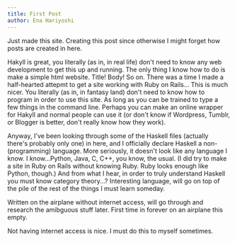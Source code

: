 ```yaml
---
title: First Post
author: Ena Hariyoshi
---
```


Just made this site. Creating this post since otherwise I might forget how posts are created in here.

Hakyll is great, you literally (as in, in real life) don't need to know any web development to get this up and running. The only thing I know how to do is make a simple html website. Title! Body! So on. There was a time I made a half-hearted attepmt to get a site working with Ruby on Rails... This is much nicer. You literally (as in, in fantasy land) don't need to know how to program in order to use this site. As long as you can be trained to type a few things in the command line. Perhaps you can make an online wrapper for Hakyll and normal people can use it (or don't know if Wordpress, Tumblr, or Blogger is better, don't really know how they work).

Anyway, I've been looking through some of the Haskell files (actually there's probably only one) in here, and I officially declare Haskell a non-(programming) language. More seriously, it doesn't look like any language I know. I know...Python, Java, C, C++, you know, the usual. (I did try to make a site in Ruby on Rails without knowing Ruby. Ruby looks enough like Python, though.) And from what I hear, in order to truly understand Haskell you must know category theory...? Interesting language, will go on top of the pile of the rest of the things I must learn someday.

Written on the airplane without internet access, will go through and research the amibguous stuff later. First time in forever on an airplane this empty.

Not having internet access is nice. I must do this to myself sometimes.